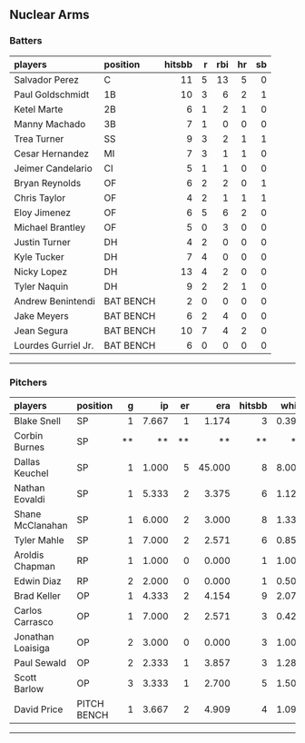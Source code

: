 ## Nuclear Arms

### Batters

 
|players             |position  | hitsbb|  r| rbi| hr| sb| 
|:-------------------|:---------|------:|--:|---:|--:|--:| 
|Salvador Perez      |C         |     11|  5|  13|  5|  0| 
|Paul Goldschmidt    |1B        |     10|  3|   6|  2|  1| 
|Ketel Marte         |2B        |      6|  1|   2|  1|  0| 
|Manny Machado       |3B        |      7|  1|   0|  0|  0| 
|Trea Turner         |SS        |      9|  3|   2|  1|  1| 
|Cesar Hernandez     |MI        |      7|  3|   1|  1|  0| 
|Jeimer Candelario   |CI        |      5|  1|   1|  0|  0| 
|Bryan Reynolds      |OF        |      6|  2|   2|  0|  1| 
|Chris Taylor        |OF        |      4|  2|   1|  1|  1| 
|Eloy Jimenez        |OF        |      6|  5|   6|  2|  0| 
|Michael Brantley    |OF        |      5|  0|   3|  0|  0| 
|Justin Turner       |DH        |      4|  2|   0|  0|  0| 
|Kyle Tucker         |DH        |      7|  4|   0|  0|  0| 
|Nicky Lopez         |DH        |     13|  4|   2|  0|  0| 
|Tyler Naquin        |DH        |      9|  2|   2|  1|  0| 
|Andrew Benintendi   |BAT BENCH |      2|  0|   0|  0|  0| 
|Jake Meyers         |BAT BENCH |      6|  2|   4|  0|  0| 
|Jean Segura         |BAT BENCH |     10|  7|   4|  2|  0| 
|Lourdes Gurriel Jr. |BAT BENCH |      6|  0|   0|  0|  0| 


* * *

### Pitchers

 
|players           |position    |  g|    ip| er|    era| hitsbb|  whip| so|  w| sv| 
|:-----------------|:-----------|--:|-----:|--:|------:|------:|-----:|--:|--:|--:| 
|Blake Snell       |SP          |  1| 7.667|  1|  1.174|      3| 0.391| 10|  0|  0| 
|Corbin Burnes     |SP          | **|    **| **|     **|     **|    **| **| **| **| 
|Dallas Keuchel    |SP          |  1| 1.000|  5| 45.000|      8| 8.000|  1|  0|  0| 
|Nathan Eovaldi    |SP          |  1| 5.333|  2|  3.375|      6| 1.125|  7|  0|  0| 
|Shane McClanahan  |SP          |  1| 6.000|  2|  3.000|      8| 1.333|  4|  1|  0| 
|Tyler Mahle       |SP          |  1| 7.000|  2|  2.571|      6| 0.857|  6|  0|  0| 
|Aroldis Chapman   |RP          |  1| 1.000|  0|  0.000|      1| 1.000|  1|  0|  1| 
|Edwin Diaz        |RP          |  2| 2.000|  0|  0.000|      1| 0.500|  4|  0|  1| 
|Brad Keller       |OP          |  1| 4.333|  2|  4.154|      9| 2.077|  3|  0|  0| 
|Carlos Carrasco   |OP          |  1| 7.000|  2|  2.571|      3| 0.429|  5|  0|  0| 
|Jonathan Loaisiga |OP          |  2| 3.000|  0|  0.000|      3| 1.000|  3|  1|  0| 
|Paul Sewald       |OP          |  2| 2.333|  1|  3.857|      3| 1.286|  2|  0|  0| 
|Scott Barlow      |OP          |  3| 3.333|  1|  2.700|      5| 1.500|  3|  0|  2| 
|David Price       |PITCH BENCH |  1| 3.667|  2|  4.909|      4| 1.091|  1|  0|  0| 


* * *


